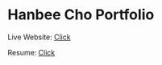 # Hanbee Cho Portfolio

Live Website: [Click](https://hanbee17.github.io/portfolio_hanbeecho/)

Resume: [Click](https://github.com/Hanbee17/portfolio_hanbeecho/blob/main/assets/resume.jpg)

